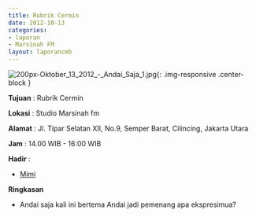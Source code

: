 ```yaml
---
title: Rubrik Cermin 
date: 2012-10-13
categories:
- laporan
- Marsinah FM
layout: laporancmb
---
```



![200px-Oktober_13_2012_-_Andai_Saja_1.jpg](/uploads/200px-Oktober_13_2012_-_Andai_Saja_1.jpg){: .img-responsive .center-block }


**Tujuan** : Rubrik Cermin 

**Lokasi** : Studio Marsinah fm 

**Alamat** : Jl. Tipar Selatan XII, No.9, Semper Barat, Cilincing, Jakarta Utara 

**Jam** : 14.00 WIB - 16:00 WIB 

**Hadir** :
* [Mimi](http://wiki.ciptamedia.org/wiki/Mimi)

**Ringkasan**  
* Andai saja kali ini bertema Andai jadi pemenang apa ekspresimua?
